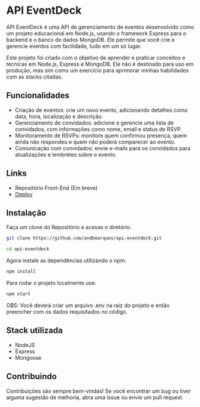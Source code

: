 # API EventDeck

API EventDeck é uma API de gerenciamento de eventos desenvolvido como um projeto educacional em Node.js, usando o framework Express para o backend e o banco de dados MongoDB. Ele permite que você crie e gerencie eventos com facilidade, tudo em um só lugar.

Este projeto foi criado com o objetivo de aprender e praticar conceitos e técnicas em Node.js, Express e MongoDB. Ele não é destinado para uso em produção, mas sim como um exercício para aprimorar minhas habilidades com as stacks citadas.

## Funcionalidades

- Criação de eventos: crie um novo evento, adicionando detalhes como data, hora, localização e descrição.
- Gerenciamento de convidados: adicione e gerencie uma lista de convidados, com informações como nome, email e status de RSVP.
- Monitoramento de RSVPs: monitore quem confirmou presença, quem ainda não respondeu e quem não poderá comparecer ao evento.
- Comunicação com convidados: envie e-mails para os convidados para atualizações e lembretes sobre o evento.

## Links

- Repositório Front-End (Em breve)
- [Deploy](https://api-eventdeck.onrender.com/)

## Instalação

Faça um clone do Repositório e acesse o diretório.

```bash
git clone https://github.com/andbmarques/api-eventdeck.git
```

```bash
cd api-eventdeck
```

Agora instale as dependências utilizando o npm.

```bash
npm install
```

Para rodar o projeto localmente use:

```bash
npm start
```

OBS: Você deverá criar um arquivo .env na raiz do projeto e então preencher com os dados requisitados no código.

## Stack utilizada

- NodeJS
- Express
- Mongoose

## Contribuindo

Contribuições são sempre bem-vindas! Se você encontrar um bug ou tiver alguma sugestão de melhoria, abra uma issue ou envie um pull request.
